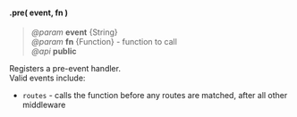 #### .pre( event, fn )
> _@param_ **event**  {String}  
> _@param_ **fn**  {Function}  - function to call  
> _@api_ **public**  

Registers a pre-event handler.  
Valid events include:  
- `routes` - calls the function before any routes are matched, after all other middleware 

<div class="code-header addGitHubLink" data-file="index.js#L123-L126"> &nbsp; </div><pre class=" language-javascript hideCode api"></pre> 
